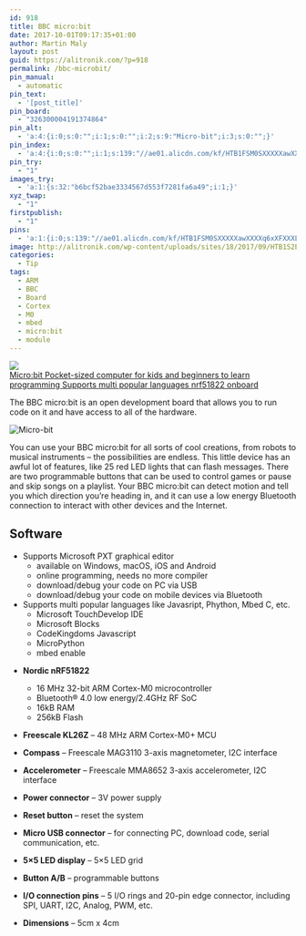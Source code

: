 ```yaml
---
id: 918
title: BBC micro:bit
date: 2017-10-01T09:17:35+01:00
author: Martin Maly
layout: post
guid: https://alitronik.com/?p=918
permalink: /bbc-microbit/
pin_manual:
  - automatic
pin_text:
  - '[post_title]'
pin_board:
  - "326300004191374864"
pin_alt:
  - 'a:4:{i:0;s:0:"";i:1;s:0:"";i:2;s:9:"Micro-bit";i:3;s:0:"";}'
pin_index:
  - 'a:4:{i:0;s:0:"";i:1;s:139:"//ae01.alicdn.com/kf/HTB1FSM0SXXXXXawXXXXq6xXFXXXL/-font-b-BBC-b-font-font-b-micro-bit-b-font-NRF51822-Bluetooth-ARM-Cortex.jpg_220x220.jpg";i:2;s:130:"https://ae01.alicdn.com/kf/HTB1UigGSXXXXXcTXpXXq6xXFXXXT.jpg?size=16198&height=195&width=219&hash=e02b51056fd6777d8816287546c7c027";i:3;s:90:"http://alitronik.com/wp-content/uploads/sites/18/2017/09/HTB1S2EeSXXXXXaFapXXq6xXFXXX2.jpg";}'
pin_try:
  - "1"
images_try:
  - 'a:1:{s:32:"b6bcf52bae3334567d553f7281fa6a49";i:1;}'
xyz_twap:
  - "1"
firstpublish:
  - "1"
pins:
  - 'a:1:{i:0;s:139:"//ae01.alicdn.com/kf/HTB1FSM0SXXXXXawXXXXq6xXFXXXL/-font-b-BBC-b-font-font-b-micro-bit-b-font-NRF51822-Bluetooth-ARM-Cortex.jpg_220x220.jpg";}'
image: http://alitronik.com/wp-content/uploads/sites/18/2017/09/HTB1S2EeSXXXXXaFapXXq6xXFXXX2.jpg
categories:
  - Tip
tags:
  - ARM
  - BBC
  - Board
  - Cortex
  - M0
  - mbed
  - micro:bit
  - module
---
```

<a href="http://s.click.aliexpress.com/e/6eaaEEI" target="_parent"><img src="//ae01.alicdn.com/kf/HTB1FSM0SXXXXXawXXXXq6xXFXXXL/-font-b-BBC-b-font-font-b-micro-bit-b-font-NRF51822-Bluetooth-ARM-Cortex.jpg_220x220.jpg" /><span style="display: block;">Micro:bit Pocket-sized computer for kids and beginners to learn programming Supports multi popular languages nrf51822 onboard</span></a>

The BBC micro:bit is an open development board that allows you to run code on it and have access to all of the hardware.

![Micro-bit](https://ae01.alicdn.com/kf/HTB1UigGSXXXXXcTXpXXq6xXFXXXT.jpg?size=16198&height=195&width=219&hash=e02b51056fd6777d8816287546c7c027) 

You can use your BBC micro:bit for all sorts of cool creations, from robots to musical instruments – the possibilities are endless. This little device has an awful lot of features, like 25 red LED lights that can flash messages. There are two programmable buttons that can be used to control games or pause and skip songs on a playlist. Your BBC micro:bit can detect motion and tell you which direction you’re heading in, and it can use a low energy Bluetooth connection to interact with other devices and the Internet.

## Software

  * <div>
      Supports Microsoft PXT graphical editor
    </div>
    
      * available on Windows, macOS, iOS and Android
      * online programming, needs no more compiler
      * download/debug your code on PC via USB
      * download/debug your code on mobile devices via Bluetooth
  * <div>
      Supports multi popular languages like Javasript, Phython, Mbed C, etc.​​
    </div>
    
      * Microsoft TouchDevelop IDE
      * Microsoft Blocks
      * CodeKingdoms Javascript
      * MicroPython
      * mbed enable

  * **Nordic nRF51822** 
      * 16 MHz 32-bit ARM Cortex-M0 microcontroller
      * Bluetooth® 4.0 low energy/2.4GHz RF SoC
      * 16kB RAM
      * 256kB Flash
  * **Freescale KL26Z** – 48 MHz ARM Cortex-M0+ MCU
  * **Compass** – Freescale MAG3110 3-axis magnetometer, I2C interface
  * **Accelerometer** – Freescale MMA8652 3-axis accelerometer, I2C interface
  * **Power connector** – 3V power supply
  * **Reset button** – reset the system
  * **Micro USB connector** – for connecting PC, download code, serial communication, etc.
  * **5&#215;5 LED display** – 5&#215;5 LED grid
  * **Button A/B** – programmable buttons
  * **I/O connection pins** – 5 I/O rings and 20-pin edge connector, including SPI, UART, I2C, Analog, PWM, etc.
  * **Dimensions** – 5cm x 4cm